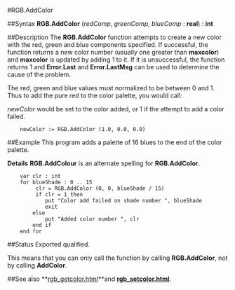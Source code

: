 
#RGB.AddColor

##Syntax
**RGB.AddColor** (_redComp_, _greenComp_, _blueComp_ : **real**) : **int**


##Description
The **RGB.AddColor** function attempts to create a new color with the red, green and blue components specified. If successful, the function returns a new color number (usually one greater than **maxcolor**) and **maxcolor** is updated by adding 1 to it. If it is unsuccessful, the function returns 1 and **Error.Last** and **Error.LastMsg** can be used to determine the cause of the problem. 

The red, green and blue values must normalized to be between 0 and 1. Thus to add the pure red to the color palette, you would call:

_newColor_ would be set to the color added, or 1 if the attempt to add a color failed.

        newColor := RGB.AddColor (1.0, 0.0, 0.0)
##Example
This program adds a palette of 16 blues to the end of the color palette.


**Details**   **RGB.AddColour** is an alternate spelling for **RGB.AddColor**.


        var clr : int
        for blueShade : 0 .. 15
             clr = RGB.AddColor (0, 0, blueShade / 15)
             if clr = 1 then
                put "Color add failed on shade number ", blueShade
                exit
            else
                put "Added color number ", clr
            end if
        end for
##Status
Exported qualified.

This means that you can only call the function by calling **RGB.AddColor**, not by calling **AddColor**.


##See also
**[rgb_getcolor.html](RGB.GetColor)**and **[rgb_setcolor.html](RGB.SetColor)**.

